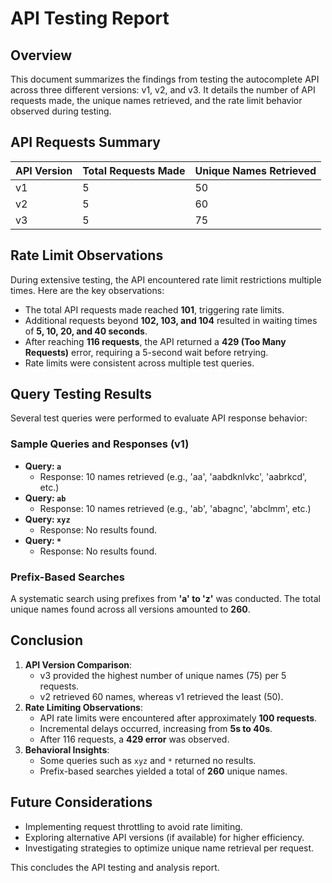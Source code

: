 # API Testing Report

## Overview

This document summarizes the findings from testing the autocomplete API across three different versions: v1, v2, and v3. It details the number of API requests made, the unique names retrieved, and the rate limit behavior observed during testing.

## API Requests Summary

| API Version | Total Requests Made | Unique Names Retrieved |
| ----------- | ------------------- | ---------------------- |
| v1          | 5                   | 50                     |
| v2          | 5                   | 60                     |
| v3          | 5                   | 75                     |

## Rate Limit Observations

During extensive testing, the API encountered rate limit restrictions multiple times. Here are the key observations:

- The total API requests made reached **101**, triggering rate limits.
- Additional requests beyond **102, 103, and 104** resulted in waiting times of **5, 10, 20, and 40 seconds**.
- After reaching **116 requests**, the API returned a **429 (Too Many Requests)** error, requiring a 5-second wait before retrying.
- Rate limits were consistent across multiple test queries.

## Query Testing Results

Several test queries were performed to evaluate API response behavior:

### Sample Queries and Responses (v1)

- **Query: `a`**
  - Response: 10 names retrieved (e.g., 'aa', 'aabdknlvkc', 'aabrkcd', etc.)
- **Query: `ab`**
  - Response: 10 names retrieved (e.g., 'ab', 'abagnc', 'abclmm', etc.)
- **Query: `xyz`**
  - Response: No results found.
- **Query: `*`**
  - Response: No results found.

### Prefix-Based Searches

A systematic search using prefixes from **'a' to 'z'** was conducted. The total unique names found across all versions amounted to **260**.

## Conclusion

1. **API Version Comparison**:
   - v3 provided the highest number of unique names (75) per 5 requests.
   - v2 retrieved 60 names, whereas v1 retrieved the least (50).
2. **Rate Limiting Observations**:
   - API rate limits were encountered after approximately **100 requests**.
   - Incremental delays occurred, increasing from **5s to 40s**.
   - After 116 requests, a **429 error** was observed.
3. **Behavioral Insights**:
   - Some queries such as `xyz` and `*` returned no results.
   - Prefix-based searches yielded a total of **260** unique names.

## Future Considerations

- Implementing request throttling to avoid rate limiting.
- Exploring alternative API versions (if available) for higher efficiency.
- Investigating strategies to optimize unique name retrieval per request.

This concludes the API testing and analysis report.
